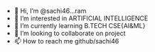 - 👋 Hi, I’m @sachi46...ram
- 👀 I’m interested in ARTIFICIAL INTELLIGENCE
- 🌱 I’m currently learning B.TECH CSE{AI&ML}
- 💞️ I’m looking to collaborate on project
- 📫 How to reach me github/sachi46

<!---
sachi46/sachi46 is a ✨ special ✨ repository because its `README.md` (this file) appears on your GitHub profile.
You can click the Preview link to take a look at your changes.
--->
